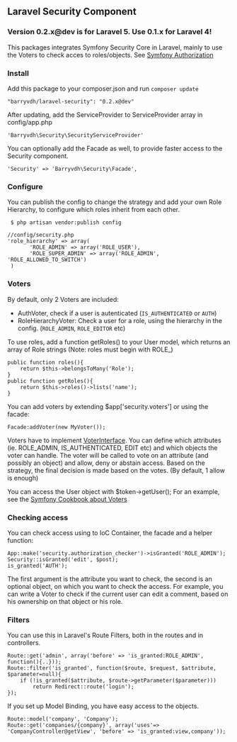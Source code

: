 ## Laravel Security Component

### Version 0.2.x@dev is for Laravel 5. Use 0.1.x for Laravel 4!

This packages integrates Symfony Security Core in Laravel, mainly to use the Voters to check acces to roles/objects. See [Symfony Authorization](http://symfony.com/doc/current/components/security/authorization.html)


### Install
Add this package to your composer.json and run `composer update`

    "barryvdh/laravel-security": "0.2.x@dev"

After updating, add the ServiceProvider to ServiceProvider array in config/app.php

    'Barryvdh\Security\SecurityServiceProvider'

You can optionally add the Facade as well, to provide faster access to the Security component.

    'Security' => 'Barryvdh\Security\Facade',


### Configure
You can publish the config to change the strategy and add your own Role Hierarchy, to configure which roles inherit from each other.

     $ php artisan vendor:publish config

    //config/security.php
    'role_hierarchy' => array(
           'ROLE_ADMIN' => array('ROLE_USER'),
           'ROLE_SUPER_ADMIN' => array('ROLE_ADMIN', 'ROLE_ALLOWED_TO_SWITCH')
     )

### Voters
By default, only 2 Voters are included:
 - AuthVoter, check if a user is autenticated (`IS_AUTHENTICATED` or `AUTH`)
 - RoleHierarchyVoter: Check a user for a role, using the hierarchy in the config. (`ROLE_ADMIN`, `ROLE_EDITOR` etc)

To use roles, add a function getRoles() to your User model, which returns an array of Role strings (Note: roles must begin with ROLE_)

    public function roles(){
        return $this->belongsToMany('Role');
    }
    public function getRoles(){
        return $this->roles()->lists('name');
    }

You can add voters by extending $app['security.voters'] or using the facade:

    Facade:addVoter(new MyVoter());

Voters have to implement [VoterInterface](https://github.com/symfony/Security/blob/master/Core/Authorization/Voter/VoterInterface.php).
You can define which attributes (ie. ROLE_ADMIN, IS_AUTHENTICATED, EDIT etc) and which objects the voter can handle.
The voter will be called to vote on an attribute (and possibly an object) and allow, deny or abstain access.
Based on the strategy, the final decision is made based on the votes. (By default, 1 allow is enough)

You can access the User object with $token->getUser();
For an example, see the [Symfony Cookbook about Voters](http://symfony.com/doc/current/cookbook/security/voters.html)

### Checking access
You can check access using to IoC Container, the facade and a helper function:

    App::make('security.authorization_checker')->isGranted('ROLE_ADMIN');
    Security::isGranted('edit', $post);
    is_granted('AUTH');

The first argument is the attribute you want to check, the second is an optional object, on which you want to check the access.
For example, you can write a Voter to check if the current user can edit a comment, based on his ownership on that object or his role.

### Filters
You can use this in Laravel's Route Filters, both in the routes and in controllers.

    Route::get('admin', array('before' => 'is_granted:ROLE_ADMIN', function(){..}));
    Route::filter('is_granted', function($route, $request, $attribute, $parameter=null){
        if (!is_granted($attribute, $route->getParameter($parameter)))
            return Redirect::route('login');
    });

If you set up Model Binding, you have easy access to the objects.

    Route::model('company', 'Company');
    Route::get('companies/{company}', array('uses'=> 'CompanyController@getView', 'before' => 'is_granted:view,company'));